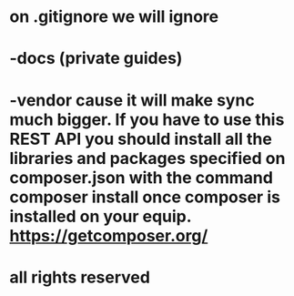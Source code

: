 # on .gitignore we will ignore 

# -docs (private guides) 

# -vendor cause it will make sync much bigger. If you have to use this REST API you should install all the libraries and packages specified on composer.json with the command composer install once composer is installed on your equip. https://getcomposer.org/

# 

# all rights reserved